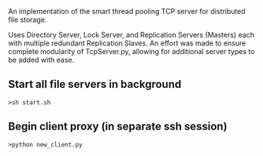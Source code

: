 An implementation of the smart thread pooling TCP server for distributed file storage.

Uses Directory Server, Lock Server, and Replication Servers (Masters) each with multiple redundant Replication Slaves.
An effort was made to ensure complete modularity of TcpServer.py, allowing for additional server types to be added with ease.


## Start all file servers in background
    >sh start.sh

## Begin client proxy (in separate ssh session)
    >python new_client.py
